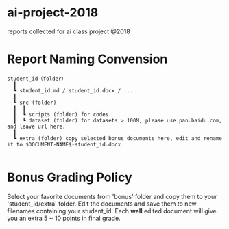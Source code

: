 # ai-project-2018
reports collected for ai class project @2018

# Report Naming Convension
```
student_id（folder）  
  ┃
  ┗ student_id.md / student_id.docx / ...  
  ┃
  ┗ src (folder)
  ┃  ┃
  ┃  ┗ scripts (folder) for codes.
  ┃  ┗ dataset (folder) for datasets > 100M, please use pan.baidu.com, and leave url here.
  ┃
  ┗ extra (folder) copy selected bonus documents here, edit and rename it to $DOCUMENT-NAME$-student_id.docx
  
```
# Bonus Grading Policy

Select your favorite documents from 'bonus' folder and copy them to your 'student_id/extra' folder. Edit the documents and save them to new filenames containing your student_id. Each **well** edited document will give you an extra 5 ~ 10 points in final grade. 
